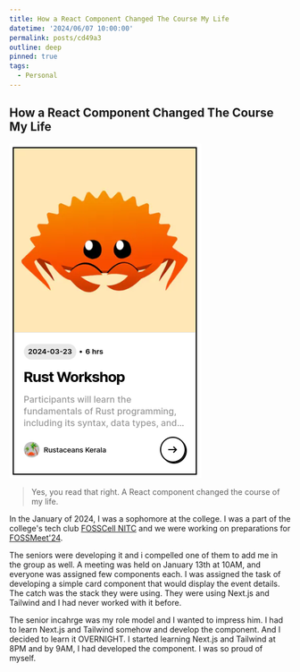 ```yaml
---
title: How a React Component Changed The Course My Life
datetime: '2024/06/07 10:00:00'
permalink: posts/cd49a3
outline: deep
pinned: true
tags:
  - Personal
---
```


## How a React Component Changed The Course My Life

![card component containing event details](card.png)

> Yes, you read that right. A React component changed the course of my life.

In the January of 2024, I was a sophomore at the college. I was a part of the college's tech club [FOSSCell NITC](https://www.fosscell.org/) and we were working on preparations for [FOSSMeet'24](https://www.fossmeet.net/).


The seniors were developing it and i compelled one of them to add me in the group as well. A meeting was held on January 13th at 10AM, and everyone was assigned few components each. I was assigned the task of developing a simple card component that would display the event details. The catch was the stack they were using. They were using Next.js and Tailwind and I had never worked with it before. 

The senior incahrge was my role model and I wanted to impress him. I had to learn Next.js and Tailwind somehow and develop the component. And I decided to learn it OVERNIGHT. I started learning Next.js and Tailwind at 8PM and by 9AM, I had developed the component. I was so proud of myself.
